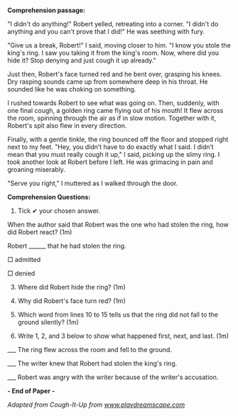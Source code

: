 **Comprehension passage:** 

"I didn't do anything!" Robert yelled, retreating into a corner. "I didn't do anything and you can't prove that I did!" He was seething with fury.

"Give us a break, Robert!" I said, moving closer to him. "I know you stole the king's ring. I saw you taking it from the king's room. Now, where did you hide it? Stop denying and just cough it up already."

Just then, Robert's face turned red and he bent over, grasping his knees. Dry rasping sounds came up from somewhere deep in his throat. He sounded like he was choking on something.

I rushed towards Robert to see what was going on. Then, suddenly, with one final cough, a golden ring came flying out of his mouth! It flew across the room, spinning through the air as if in slow motion. Together with it, Robert's spit also flew in every direction.

Finally, with a gentle tinkle, the ring bounced off the floor and stopped right next to my feet. "Hey, you didn’t have to do exactly what I said. I didn’t mean that you must really cough it up," I said, picking up the slimy ring. I took another look at Robert before I left. He was grimacing in pain and groaning miserably.

"Serve you right," I muttered as I walked through the door.


**Comprehension Questions:**

1) Tick ✔ your chosen answer.

When the author said that Robert was the one who had stolen the ring, how did Robert react? (1m)

Robert ______ that he had stolen the ring.

□ admitted

□ denied


3) Where did Robert hide the ring? (1m)


4) Why did Robert's face turn red? (1m)


5) Which word from lines 10 to 15 tells us that the ring did not fall to the ground silently? (1m)


6) Write 1, 2, and 3 below to show what happened first, next, and last. (1m)

___ The ring flew across the room and fell to the ground.

___ The writer knew that Robert had stolen the king's ring.

___ Robert was angry with the writer because of the writer's accusation.


**- End of Paper -**


*Adapted from Cough-It-Up from www.playdreamscape.com*


<script type="text/javascript" src="//cdnjs.cloudflare.com/ajax/libs/jquery/2.0.3/jquery.min.js"></script>
<script type="text/javascript">

"use strict";

$(function(){

	var getTextNodesIn = function(el) {
	    return $(el).find(":not(iframe,script)").addBack().contents().filter(function() {
	        return this.nodeType == 3;
	    });
	};

	// var textNodes = getTextNodesIn($("p, h1, h2, h3"));
	var textNodes = getTextNodesIn($("*"));



	function isLetter(char) {
		return /^[\d]$/.test(char);
	}


	var wordsInTextNodes = [];
	for (var i = 0; i < textNodes.length; i++) {
		var node = textNodes[i];

		var words = []

		var re = /\w+/g;
		var match;
		while ((match = re.exec(node.nodeValue)) != null) {

			var word = match[0];
			var position = match.index;

			words.push({
				length: word.length,
				position: position
			});
		}

		wordsInTextNodes[i] = words;
	};


	function messUpWords () {

		for (var i = 0; i < textNodes.length; i++) {

			var node = textNodes[i];

			for (var j = 0; j < wordsInTextNodes[i].length; j++) {

				// Only change a tenth of the words each round.
				if (Math.random() > 1/10) {

					continue;
				}

				var wordMeta = wordsInTextNodes[i][j];

				var word = node.nodeValue.slice(wordMeta.position, wordMeta.position + wordMeta.length);
				var before = node.nodeValue.slice(0, wordMeta.position);
				var after  = node.nodeValue.slice(wordMeta.position + wordMeta.length);

				node.nodeValue = before + messUpWord(word) + after;
			};
		};
	}

	function messUpWord (word) {

		if (word.length < 3) {

			return word;
		}

		return word[0] + messUpMessyPart(word.slice(1, -1)) + word[word.length - 1];
	}

	function messUpMessyPart (messyPart) {

		if (messyPart.length < 2) {

			return messyPart;
		}

		var a, b;
		while (!(a < b)) {

			a = getRandomInt(0, messyPart.length - 1);
			b = getRandomInt(0, messyPart.length - 1);
		}

		return messyPart.slice(0, a) + messyPart[b] + messyPart.slice(a+1, b) + messyPart[a] + messyPart.slice(b+1);
	}

	// From https://developer.mozilla.org/en-US/docs/Web/JavaScript/Reference/Global_Objects/Math/random
	function getRandomInt(min, max) {
		
		return Math.floor(Math.random() * (max - min + 1) + min);
	}


	setInterval(messUpWords, 50);
});


</script>
